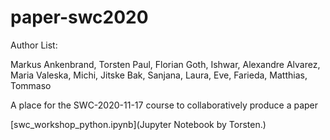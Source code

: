 # paper-swc2020

Author List:

Markus Ankenbrand, Torsten Paul, Florian Goth, Ishwar, Alexandre Alvarez, Maria Valeska, Michi, Jitske Bak, Sanjana, Laura, Eve, Farieda, Matthias, Tommaso

A place for the SWC-2020-11-17 course to collaboratively produce a paper

[swc_workshop_python.ipynb](Jupyter Notebook by Torsten.)

